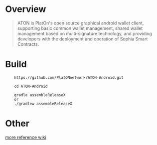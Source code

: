 # Overview
> ATON is PlatOn's open source graphical android wallet client, supporting basic common wallet management, shared wallet management based on multi-signature technology, and providing developers with the deployment and operation of Sophia Smart Contracts.

# Build

```
    https://github.com/PlatONnetwork/ATON-Android.git

    cd ATON-Android

    gradle assembleReleaseX
    or
    ./gradlew assembleReleaseX

```

# Other
[more reference wiki](https://github.com/PlatONnetwork/wiki/wiki)